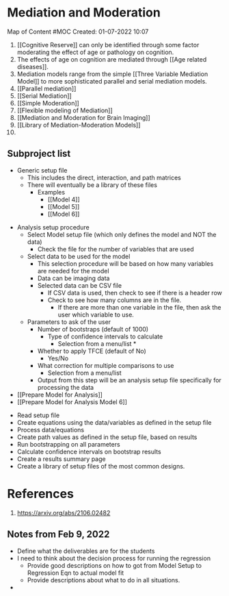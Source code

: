 # Mediation and Moderation
Map of Content #MOC
Created: 01-07-2022 10:07

1. [[Cognitive Reserve]] can only be identified through some factor moderating the effect of age or pathology on cognition.
2. The effects of age on cognition are mediated through [[Age related diseases]].
3. Mediation models range from the simple [[Three Variable Mediation Model]] to more sophisticated parallel and serial mediation models.
4. [[Parallel mediation]]
5. [[Serial Mediation]]
6. [[Simple Moderation]]
7. [[Flexible modeling of Mediation]]
8. [[Mediation and Moderation for Brain Imaging]]
9. [[Library of Mediation-Moderation Models]]
10. 


## Subproject list
- Generic setup file
	- This includes the direct, interaction, and path matrices
	- There will eventually be a library of these files
		- Examples
			- [[Model 4]]
			- [[Model 5]]
			- [[Model 6]]
* Analysis setup procedure
	* Select Model setup file (which only defines the model and NOT the data)
		* Check the file for the number of variables that are used
	* Select data to be used for the model 
		* This selection procedure will be based on how many variables are needed for the model
		* Data can be  imaging data
		* Selected data can be CSV file
			* If CSV data is used, then check to see if there is a header row
			* Check to see how many columns are in the file.
				* If there are more than one variable in the file, then ask the user which variable to use.
	* Parameters to ask of the user
		* Number of bootstraps (default of 1000)
			* Type of confidence intervals to calculate
				* Selection from a menu/list
					* 
		* Whether to apply TFCE (default of No)
			* Yes/No
		* What correction for multiple comparisons to use
			 * Selection from a menu/list
		* Output from this step will be an analysis setup file specifically for processing the data
* [[Prepare Model for Analysis]]
* [[Prepare Model for Analysis Model 6]]


- Read setup file
- Create equations using the data/variables as defined in the setup file
- Process data/equations
- Create path values as defined in the setup file, based on results
- Run bootstrapping on all parameters
- Calculate confidence intervals on bootstrap results
- Create a results summary page
- Create a library of setup files of the most common designs.

# References
1. https://arxiv.org/abs/2106.02482


## Notes from Feb 9, 2022
* Define what the deliverables are for the students
* I need to think about the decision process for running the regression
	* Provide good descriptions on how to got from Model Setup to Regression Eqn to actual model fit
	* Provide descriptions about what to do in all situations.
* 
